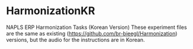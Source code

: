 # HarmonizationKR
NAPLS ERP Harmonization Tasks (Korean Version)
These experiment files are the same as existing (https://github.com/br-bieegl/Harmonization) versions, 
but the audio for the instructions are in Korean.
